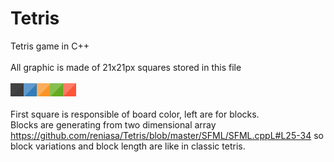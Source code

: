 # Tetris
Tetris game in C++ <br /> <br />
All graphic is made of 21x21px squares stored in this file <br /> <br />
![alt text](https://github.com/reniasa/Tetris/blob/master/SFML/element.jpg)
<br /> <br />
First square is responsible of board color, left are for blocks.
<br />
Blocks are generating from two dimensional array<br/>
https://github.com/reniasa/Tetris/blob/master/SFML/SFML.cppL#L25-34
so block variations and block length are like in classic tetris.

